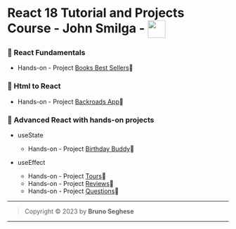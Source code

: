 # React 18 Tutorial and Projects Course - John Smilga - <img align="center" width="40" src="https://cdn.jsdelivr.net/gh/devicons/devicon/icons/react/react-original.svg" />

### 🔶 React Fundamentals

- Hands-on - Project [Books Best Sellers](https://sm-react-fundamentals.netlify.app/)🔗

### 🔶 Html to React

- Hands-on - Project [Backroads App](https://sm-react-backroads.netlify.app/)🔗

### 🔶 Advanced React with hands-on projects

- useState

  - Hands-on - Project [Birthday Buddy](https://sm-react-birthday-buddy.netlify.app/)🔗

- useEffect
  - Hands-on - Project [Tours](https://sm-react-tours.netlify.app/)🔗
  - Hands-on - Project [Reviews](https://sm-react-reviews.netlify.app/)🔗
  - Hands-on - Project [Questions](https://sm-react-questions.netlify.app/)🔗

---

> Copyright &copy; 2023 by **Bruno Seghese**

---
